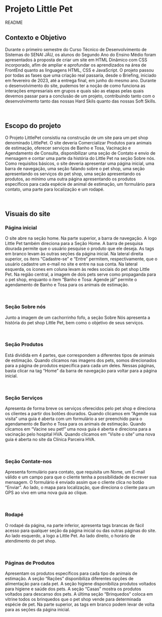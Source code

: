<h1>Projeto Little Pet</h1>
<p>README</p>

<h2>Contexto e Objetivo</h2>
<p>Durante o primeiro semestre do Curso Técnico de Desenvolvimento de Sistemas do SENAI JÁU, os alunos do Segundo Ano do Ensino Médio foram apresentados à proposta de criar um site em HTML Dinâmico com CSS incorporado, afim de ampliar e aprofundar os aprendizados na área de FrontEnd quanto as linguagens HTML, CSS e JavaScript. O projeto passou por todas as fases que uma criação real passaria, desde o Briefing, iniciado em fevereiro de 2023, até a entrega final, em junho do mesmo ano. Durante o desenvolvimento do site, pudemos ter a noção de como funciona as interações empresariais em grupos e quais são as etapas pelas quais devemos passar para a conclusão de um projeto, contribuindo tanto com o desenvolvimento tanto das nossas Hard Skils quanto das nossas Soft Skills.</p><br>

<h2>Escopo do projeto</h2>
<p>O Projeto LittlePet consistiu na construção de um site para um pet shop denominado LittlePet. O site deveria Comercializar Produtos para animais de estimação, oferecer serviços de Banho e Tosa, Vacinação e Agendamento de Consulta, disponibilizar uma seção de Contato e envio de mensagem e contar uma parte da história do Little Pet na seção Sobre nós. Como requisitos básicos, o site deveria apresentar uma página inicial, uma barra de navegação, uma seção falando sobre o pet shop, uma seção apresentando os serviços do pet shop, uma seção apresentando os produtos, ao mínimo uma outra página apresentando os produtos específicos para cada espécie de animal de estimação, um formulário para contato, uma parte para localização e um rodapé.</p><br>

<h2>Visuais do site</h2>
<h3>Página inicial</h3>
<p>O site abre na seção home. Na parte superior, a barra de navegação. A logo Little Pet também direciona para a Seção Home. A barra de pesquisa dourada permite que o usuário pesquise o produto que ele deseja. As tags em branco levam às outras seções da página inicial. Na lateral direita superior, os itens “Cadastre-se” e “Entre” permitem, respectivamente, que o usuário cadastre um e-mail no site e entre na sua conta. Na lateral esquerda, os ícones em coluna levam às redes sociais do pet shop Little Pet. Na região central, a imagem de dois pets serve como propaganda para o pet shop, enquanto o item “Banho e Tosa: Agende já!”  permite o agendamento de Banho e Tosa para os animais de estimação.</p><br>

<h3>Seção Sobre nós</h3>
<p>Junto a imagem de um cachorrinho fofo, a seção Sobre Nós apresenta a história do pet shop Little Pet, bem como o objetivo de seus serviços.</p><br>

<h3>Seção Produtos</h3>
<p>Está dividida em 4 partes, que correspondem a diferentes tipos de animais de estimação. Quando clicamos nas imagens dos pets, somos direcionados para a página de produtos específica para cada um deles. Nessas páginas, basta clicar na tag “Home” da barra de navegação para voltar para a página inicial.</p><br>

<h3>Seção Serviços</h3>
<p>Apresenta de forma breve os serviços oferecidos pelo pet shop e direciona os clientes a partir dos botões dourados. Quando clicamos em “Agende sua visita” uma guia é aberta com um formulário a ser preenchido para o agendamento de Banho e Tosa para os animais de estimação. Quando clicamos em “Vacine seu pet!” uma nova guia é aberta e direciona para a vacinação pelo hospital HVA. Quando clicamos em “Visite o site” uma nova guia é aberta no site da Clínica Parceira HVA.</p><br>

<h3>Seção Contate-nos</h3>
<p>Apresenta formulário para contato, que requisita um Nome, um E-mail válido e um campo para que o cliente tenha a possibilidade de escrever sua mensagem. O formulário é enviado assim que o cliente clica no botão “Enviar”. Ao lado, o mapa para localização, que direciona o cliente para um GPS ao vivo em uma nova guia ao clique.</p><br>

<h3>Rodapé</h3>
<p>O rodapé da página, na parte inferior, apresenta tags brancas de fácil acesso para qualquer seção da página inicial ou das outras páginas do site. Ao lado esquerdo, a logo a Little Pet. Ao lado direito, o horário de atendimento do pet shop.</p><br>

<h3>Páginas de Produtos</h3>
<p>Apresentam os produtos específicos para cada tipo de animais de estimação. A seção “Rações” disponibiliza diferentes opções de alimentação para cada pet. A seção higiene disponibiliza produtos voltados para higiene e saúde dos pets. A seção “Casas” mostra os produtos voltados para descanso dos pets. A última seção “Brinquedos” coloca em vitrine todos os brinquedos que o pet shop vende para determinada espécie de pet. Na parte superior, as tags em branco podem levar de volta para as seções da página inicial. </p><br>
